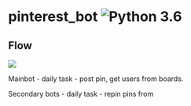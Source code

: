 # pinterest_bot ![Python 3.6](https://img.shields.io/static/v1?label=Python&message=3.6%20|%203.7&color=blue)

## Flow

![](resources/images/Pinterest%20bot.png)

Mainbot - daily task - post pin, get users from boards.

Secondary bots - daily task - repin pins from 
